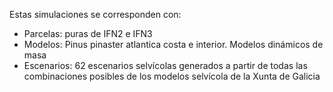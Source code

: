 Estas simulaciones se corresponden con:  
  
* Parcelas: puras de IFN2 e IFN3  
* Modelos: Pinus pinaster atlantica costa e interior. Modelos dinámicos de masa  
* Escenarios: 62 escenarios selvícolas generados a partir de todas las combinaciones posibles de los modelos selvícola de la Xunta de Galicia  
  
